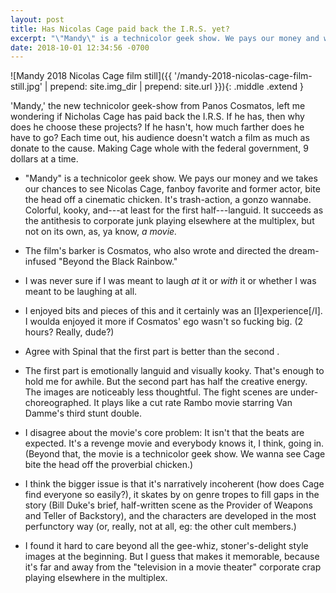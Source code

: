 ```yaml
---
layout: post
title: Has Nicolas Cage paid back the I.R.S. yet?
excerpt: "\"Mandy\" is a technicolor geek show. We pays our money and we takes our chances to see Nicolas Cage, fanboy favorite and former actor, bite the head off a cinematic chicken."
date: 2018-10-01 12:34:56 -0700
---
```


![Mandy 2018 Nicolas Cage film still]({{ '/mandy-2018-nicolas-cage-film-still.jpg' | prepend: site.img_dir | prepend: site.url }}){: .middle .extend }

'Mandy,' the new technicolor geek-show from Panos Cosmatos, left me wondering if Nicholas Cage has paid back the I.R.S. If he has, then why does he choose these projects? If he hasn't, how much farther does he have to go? Each time out, his audience doesn't watch a film as much as donate to the cause. Making Cage whole with the federal government, 9 dollars at a time.

- "Mandy" is a technicolor geek show. We pays our money and we takes our chances to see Nicolas Cage, fanboy favorite and former actor, bite the head off a cinematic chicken. It's trash-action, a gonzo wannabe. Colorful, kooky, and---at least for the first half---languid. It succeeds as the antithesis to corporate junk playing elsewhere at the multiplex, but not on its own, as, ya know, _a movie._

- The film's barker is Cosmatos, who also wrote and directed the dream-infused "Beyond the Black Rainbow."

- I was never sure if I was meant to laugh _at_ it or _with_ it or whether I was meant to be laughing at all.

- I enjoyed bits and pieces of this and it certainly was an [I]experience[/I]. I woulda enjoyed it more if Cosmatos' ego wasn't so fucking big. (2 hours? Really, dude?)

- Agree with Spinal that the first part is better than the second .

- The first part is emotionally languid and visually kooky. That's enough to hold me for awhile. But the second part has half the creative energy. The images are noticeably less thoughtful. The fight scenes are under-choreographed. It plays like a cut rate Rambo movie starring Van Damme's third stunt double.

- I disagree about the movie's core problem: It isn't that the beats are expected.  It's a revenge movie and everybody knows it, I think, going in. (Beyond that, the movie is a technicolor geek show. We wanna see Cage bite the head off the proverbial chicken.)

- I think the bigger issue is that it's narratively incoherent (how does Cage find everyone so easily?), it skates by on genre tropes to fill gaps in the story (Bill Duke's  brief, half-written scene as the Provider of Weapons and Teller of Backstory), and the characters are developed in the most perfunctory way (or, really, not at all, eg: the other cult members.)

- I found it hard to care beyond all the gee-whiz, stoner's-delight style images at the beginning. But I guess that makes it memorable, because it's far and away from the "television in a movie theater" corporate crap playing elsewhere in the multiplex.
